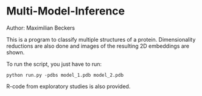 # Multi-Model-Inference

Author: Maximilian Beckers

This is a program to classify multiple structures of a protein. Dimensionality reductions are also done and images of the resulting 2D embeddings are shown.

To run the script, you just have to run:

    python run.py -pdbs model_1.pdb model_2.pdb
  
R-code from exploratory studies is also provided.
